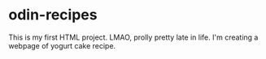 # odin-recipes
This is my first HTML project. LMAO, prolly pretty late in life. I'm creating a webpage of yogurt cake recipe.